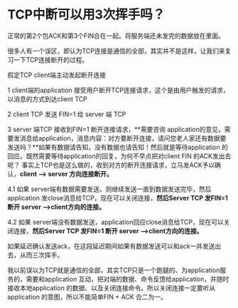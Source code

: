 # TCP中断可以用3次挥手吗？

正常的第2个包ACK和第3个FIN合在一起。将服务端还未发完的数据放在里面。

很多人有一个误区，即认为TCP连接是通信的全部，其实并不是这样，让我们来复习一下TCP连接断开的过程。

假定TCP client端主动发起断开连接

1 client端的application 接受用户断开TCP连接请求，这个是由用户触发的请求，以消息的方式到达client TCP

2 client TCP 发送 FIN=1 给 server 端 TCP

3 server 端TCP 接收到FIN=1 断开连接请求，**需要咨询 application的意见，需要发消息给application，消息内容：对方要断开连接，请问您老人家还有数据要发送吗？**如果有数据请告知，没有数据也请告知！然后就是等待application 的回应。既然需要等待application的回复，为何不早点把对client FIN 的ACK发出去呢？ 事实上TCP也是这么做的，收到对方的断开连接请求，立马发ACK予以确认，**client --> server 方向连接断开。**

4.1 如果 server端有数据需要发送，则继续发送一直到数据发送完毕，然后application 发close消息给TCP，现在可以关闭连接，**然后Server TCP 发FIN=1 断开 server -->client方向的连接。**

4.2 如果 server端没有数据发送，application回应close消息给TCP，现在可以关闭连接，**然后Server TCP 发FIN=1 断开 server -->client方向的连接。**

如果延迟确认发送ack，在这段延迟期间如果有数据发送可以和ack一并发送出去，从而三次挥手。

我以前误以为TCP就是通信的全部，其实TCP只是一个跑腿的、为application服务的，需要和application 互动，把对端的数据、命令反馈给application，并随时接收本地application 的数据、以及关闭连接命令。所以关闭连接一定要听从application 的意图，所以不能简单FIN + ACK 合二为一。